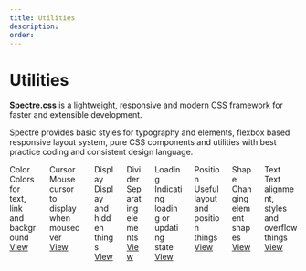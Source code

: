 ```yaml
---
title: Utilities
description: 
order: 
---
```


# Utilities

**Spectre.css** is a lightweight, responsive and modern CSS framework for faster and extensible development.

 Spectre provides basic styles for typography and elements, flexbox based responsive layout system, pure CSS components and utilities with best practice coding and consistent design language.

 
<div class="docs-demo columns">
  <div class="column col-6 col-xs-12">
    <div class="card">
      <div class="card-header">
        <div class="card-title h5">Color</div>
      </div>
      <div class="card-body">Colors for text, link and background</div>
      <div class="card-footer"><a class="btn btn-primary" href="colors.html">View</a></div>
    </div>
  </div>
  <div class="column col-6 col-xs-12">
    <div class="card">
      <div class="card-header">
        <div class="card-title h5">Cursor</div>
      </div>
      <div class="card-body">Mouse cursor to display when mouseover</div>
      <div class="card-footer"><a class="btn btn-primary" href="cursors.html">View</a></div>
    </div>
  </div>
  <div class="column col-6 col-xs-12">
    <div class="card">
      <div class="card-header">
        <div class="card-title h5">Display</div>
      </div>
      <div class="card-body">Display and hidden things</div>
      <div class="card-footer"><a class="btn btn-primary" href="display.html">View</a></div>
    </div>
  </div>
  <div class="column col-6 col-xs-12">
    <div class="card">
      <div class="card-header">
        <div class="card-title h5">Divider</div>
      </div>
      <div class="card-body">Separating elements</div>
      <div class="card-footer"><a class="btn btn-primary" href="divider.html">View</a></div>
    </div>
  </div>
  <div class="column col-6 col-xs-12">
    <div class="card">
      <div class="card-header">
        <div class="card-title h5">Loading</div>
      </div>
      <div class="card-body">Indicating loading or updating state</div>
      <div class="card-footer"><a class="btn btn-primary" href="loading.html">View</a></div>
    </div>
  </div>
  <div class="column col-6 col-xs-12">
    <div class="card">
      <div class="card-header">
        <div class="card-title h5">Position</div>
      </div>
      <div class="card-body">Useful layout and position things</div>
      <div class="card-footer"><a class="btn btn-primary" href="position.html">View</a></div>
    </div>
  </div>
  <div class="column col-6 col-xs-12">
    <div class="card">
      <div class="card-header">
        <div class="card-title h5">Shape</div>
      </div>
      <div class="card-body">Changing element shapes</div>
      <div class="card-footer"><a class="btn btn-primary" href="shapes.html">View</a></div>
    </div>
  </div>
  <div class="column col-6 col-xs-12">
    <div class="card">
      <div class="card-header">
        <div class="card-title h5">Text</div>
      </div>
      <div class="card-body">Text alignment, styles and overflow things</div>
      <div class="card-footer"><a class="btn btn-primary" href="text.html">View</a></div>
    </div>
  </div>
</div>
